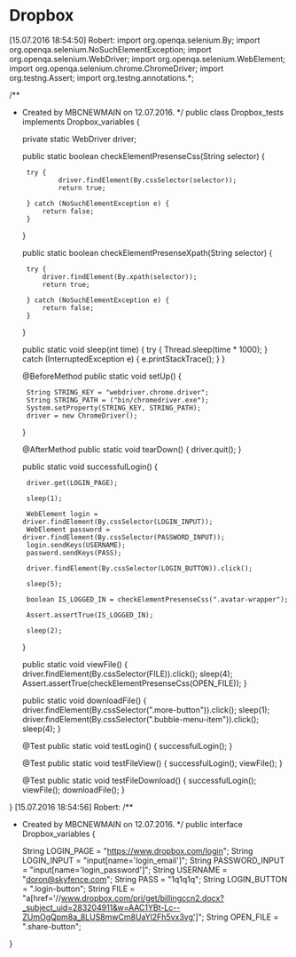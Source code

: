 # Dropbox
[15.07.2016 18:54:50] Robert: import org.openqa.selenium.By;
import org.openqa.selenium.NoSuchElementException;
import org.openqa.selenium.WebDriver;
import org.openqa.selenium.WebElement;
import org.openqa.selenium.chrome.ChromeDriver;
import org.testng.Assert;
import org.testng.annotations.*;

/**
 * Created by MBCNEWMAIN on 12.07.2016.
 */
public class Dropbox_tests implements Dropbox_variables {

    private static WebDriver driver;

    public static boolean checkElementPresenseCss(String selector) {

        try {
                driver.findElement(By.cssSelector(selector));
                return true;

        } catch (NoSuchElementException e) {
            return false;
        }
    }

    public static boolean checkElementPresenseXpath(String selector) {

        try {
            driver.findElement(By.xpath(selector));
            return true;

        } catch (NoSuchElementException e) {
            return false;
        }
    }

    public static void sleep(int time) {
        try {
            Thread.sleep(time * 1000);
        } catch (InterruptedException e) {
            e.printStackTrace();
        }
    }

    @BeforeMethod
    public static void setUp() {

        String STRING_KEY = "webdriver.chrome.driver";
        String STRING_PATH = ("bin/chromedriver.exe");
        System.setProperty(STRING_KEY, STRING_PATH);
        driver = new ChromeDriver();

    }

    @AfterMethod
    public static void tearDown() {
        driver.quit();
    }

    public static void successfulLogin() {

        driver.get(LOGIN_PAGE);

        sleep(1);

        WebElement login = driver.findElement(By.cssSelector(LOGIN_INPUT));
        WebElement password = driver.findElement(By.cssSelector(PASSWORD_INPUT));
        login.sendKeys(USERNAME);
        password.sendKeys(PASS);

        driver.findElement(By.cssSelector(LOGIN_BUTTON)).click();

        sleep(5);

        boolean IS_LOGGED_IN = checkElementPresenseCss(".avatar-wrapper");

        Assert.assertTrue(IS_LOGGED_IN);

        sleep(2);

    }

    public static void viewFile() {
        driver.findElement(By.cssSelector(FILE)).click();
        sleep(4);
        Assert.assertTrue(checkElementPresenseCss(OPEN_FILE));
    }

    public static void downloadFile() {
        driver.findElement(By.cssSelector(".more-button")).click();
        sleep(1);
        driver.findElement(By.cssSelector(".bubble-menu-item")).click();
        sleep(4);
    }

    @Test
    public static void testLogin() {
        successfulLogin();
    }

    @Test
    public static void testFileView() {
        successfulLogin();
        viewFile();
    }

    @Test
    public static void testFileDownload() {
        successfulLogin();
        viewFile();
        downloadFile();
    }

}
[15.07.2016 18:54:56] Robert: /**
 * Created by MBCNEWMAIN on 12.07.2016.
 */
public interface Dropbox_variables {

    String LOGIN_PAGE = "https://www.dropbox.com/login";
    String LOGIN_INPUT = "input[name='login_email']";
    String PASSWORD_INPUT = "input[name='login_password']";
    String USERNAME = "doron@skyfence.com";
    String PASS = "1q1q1q";
    String LOGIN_BUTTON = ".login-button";
    String FILE = "a[href='//www.dropbox.com/pri/get/billingccn2.docx?_subject_uid=283204911&w=AAC1YBt-Lc--ZUmOgQpm8a_8LUS8mwCm8UaYl2Fh5vx3vg']";
    String OPEN_FILE = ".share-button";

}
